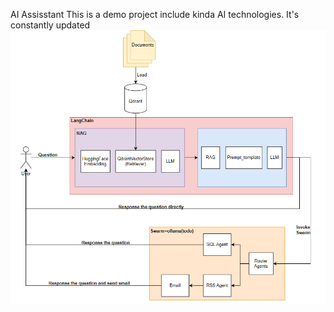 AI Assisstant
This is a demo project include kinda AI technologies. It's constantly updated
![action flow](./thumbnail_image.png)
